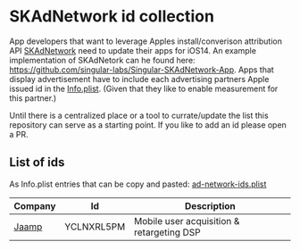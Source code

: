 # SKAdNetwork id collection

App developers that want to leverage Apples install/converison attribution API [SKAdNetwork](https://developer.apple.com/documentation/storekit/skadnetwork) need to update their apps for iOS14. An example implementation of SKAdNetork can he found here: https://github.com/singular-labs/Singular-SKAdNetwork-App. Apps that display advertisement have to include each advertising partners Apple issued id in the [Info.plist](https://developer.apple.com/library/archive/documentation/General/Reference/InfoPlistKeyReference/Articles/AboutInformationPropertyListFiles.html). (Given that they like to enable measurement for this partner.)

Until there is a centralized place or a tool to currate/update the list this repository can serve as a starting point. If you like to add an id please open a PR.

## List of ids

As Info.plist entries that can be copy and pasted: [ad-network-ids.plist](ad-network-ids.plist)

|Company|Id|Description|
|-------|--|-----------|
|[Jaamp](https://jampp.com)|YCLNXRL5PM|Mobile user acquisition & retargeting DSP|
